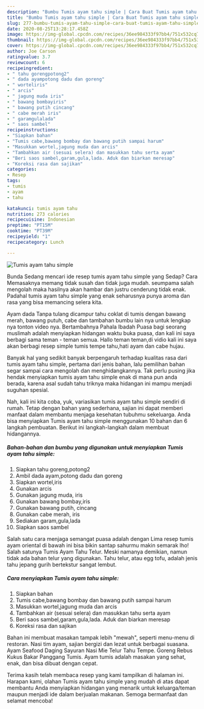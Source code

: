 ```yaml
---
description: "Bumbu Tumis ayam tahu simple | Cara Buat Tumis ayam tahu simple Yang Menggugah Selera"
title: "Bumbu Tumis ayam tahu simple | Cara Buat Tumis ayam tahu simple Yang Menggugah Selera"
slug: 277-bumbu-tumis-ayam-tahu-simple-cara-buat-tumis-ayam-tahu-simple-yang-menggugah-selera
date: 2020-08-25T13:28:17.458Z
image: https://img-global.cpcdn.com/recipes/36ee984333f97bb4/751x532cq70/tumis-ayam-tahu-simple-foto-resep-utama.jpg
thumbnail: https://img-global.cpcdn.com/recipes/36ee984333f97bb4/751x532cq70/tumis-ayam-tahu-simple-foto-resep-utama.jpg
cover: https://img-global.cpcdn.com/recipes/36ee984333f97bb4/751x532cq70/tumis-ayam-tahu-simple-foto-resep-utama.jpg
author: Joe Carson
ratingvalue: 3.7
reviewcount: 6
recipeingredient:
- " tahu gorengpotong2"
- " dada ayampotong dadu dan goreng"
- " worteliris"
- " arcis"
- " jagung muda iris"
- " bawang bombayiris"
- " bawang putih cincang"
- " cabe merah iris"
- " garamgulalada"
- " saos sambel"
recipeinstructions:
- "Siapkan bahan"
- "Tumis cabe,bawang bombay dan bawang putih sampai harum"
- "Masukkan wortel,jagung muda dan arcis"
- "Tambahkan air (sesuai selera) dan masukkan tahu serta ayam"
- "Beri saos sambel,garam,gula,lada. Aduk dan biarkan meresap"
- "Koreksi rasa dan sajikan"
categories:
- Resep
tags:
- tumis
- ayam
- tahu

katakunci: tumis ayam tahu 
nutrition: 273 calories
recipecuisine: Indonesian
preptime: "PT15M"
cooktime: "PT39M"
recipeyield: "1"
recipecategory: Lunch

---
```



![Tumis ayam tahu simple](https://img-global.cpcdn.com/recipes/36ee984333f97bb4/751x532cq70/tumis-ayam-tahu-simple-foto-resep-utama.jpg)

Bunda Sedang mencari ide resep tumis ayam tahu simple yang Sedap? Cara Memasaknya memang tidak susah dan tidak juga mudah. seumpama salah mengolah maka hasilnya akan hambar dan justru cenderung tidak enak. Padahal tumis ayam tahu simple yang enak seharusnya punya aroma dan rasa yang bisa memancing selera kita.

Ayam dada Tanpa tulang dicampur tahu coklat di tumis dengan bawang merah, bawang putuh, cabe dan tambahan bumbu lain nya untuk lengkap nya tonton video nya. Bertambahnya Pahala Ibadah Puasa bagi seorang muslimah adalah menyiapkan hidangan waktu buka puasa, dan kali ini saya berbagi sama teman - teman semua. Hallo teman teman,di vidio kali ini saya akan berbagi resep simple tumis tempe tahu,hati ayam dan cabe hujau.

Banyak hal yang sedikit banyak berpengaruh terhadap kualitas rasa dari tumis ayam tahu simple, pertama dari jenis bahan, lalu pemilihan bahan segar sampai cara mengolah dan menghidangkannya. Tak perlu pusing jika hendak menyiapkan tumis ayam tahu simple enak di mana pun anda berada, karena asal sudah tahu triknya maka hidangan ini mampu menjadi suguhan spesial.


Nah, kali ini kita coba, yuk, variasikan tumis ayam tahu simple sendiri di rumah. Tetap dengan bahan yang sederhana, sajian ini dapat memberi manfaat dalam membantu menjaga kesehatan tubuhmu sekeluarga. Anda bisa menyiapkan Tumis ayam tahu simple menggunakan 10 bahan dan 6 langkah pembuatan. Berikut ini langkah-langkah dalam membuat hidangannya.

<!--inarticleads1-->

##### Bahan-bahan dan bumbu yang digunakan untuk menyiapkan Tumis ayam tahu simple:

1. Siapkan  tahu goreng,potong2
1. Ambil  dada ayam,potong dadu dan goreng
1. Siapkan  wortel,iris
1. Gunakan  arcis
1. Gunakan  jagung muda, iris
1. Gunakan  bawang bombay,iris
1. Gunakan  bawang putih, cincang
1. Gunakan  cabe merah, iris
1. Sediakan  garam,gula,lada
1. Siapkan  saos sambel


Salah satu cara menjaga semangat puasa adalah dengan Lima resep tumis ayam oriental di bawah ini bisa bikin santap sahurmu makin semarak lho! Salah satunya Tumis Ayam Tahu Telur. Meski namanya demikian, namun tidak ada bahan telur yang digunakan. Tahu telur, atau egg tofu, adalah jenis tahu jepang gurih bertekstur sangat lembut. 

<!--inarticleads2-->

##### Cara menyiapkan Tumis ayam tahu simple:

1. Siapkan bahan
1. Tumis cabe,bawang bombay dan bawang putih sampai harum
1. Masukkan wortel,jagung muda dan arcis
1. Tambahkan air (sesuai selera) dan masukkan tahu serta ayam
1. Beri saos sambel,garam,gula,lada. Aduk dan biarkan meresap
1. Koreksi rasa dan sajikan


Bahan ini membuat masakan tampak lebih &#34;mewah&#34;, seperti menu-menu di restoran. Nasi tim ayam, sajian bergizi dan lezat untuk berbagai suasana. Ayam Seafood Daging Sayuran Nasi Mie Telur Tahu Tempe. Goreng Rebus Kukus Bakar Panggang Tumis. Ayam tumis adalah masakan yang sehat, enak, dan bisa dibuat dengan cepat. 

Terima kasih telah membaca resep yang kami tampilkan di halaman ini. Harapan kami, olahan Tumis ayam tahu simple yang mudah di atas dapat membantu Anda menyiapkan hidangan yang menarik untuk keluarga/teman maupun menjadi ide dalam berjualan makanan. Semoga bermanfaat dan selamat mencoba!
